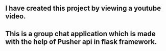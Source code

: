 ## I have created this project by viewing a youtube video. 
## This is a group chat application which is made with the help of Pusher api in flask framework.